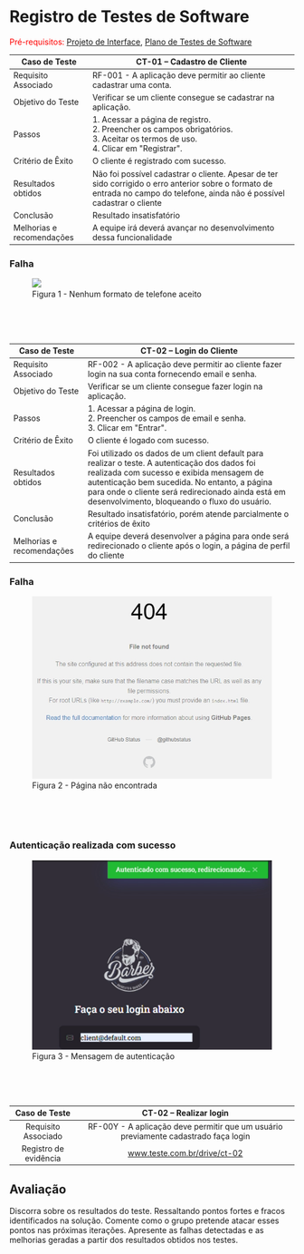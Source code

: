 # Registro de Testes de Software

<span style="color:red">Pré-requisitos: <a href="3-Projeto de Interface.md"> Projeto de Interface</a></span>, <a href="8-Plano de Testes de Software.md"> Plano de Testes de Software</a>


| **Caso de Teste** | **CT-01 – Cadastro de Cliente** |
| --- | --- |
| Requisito Associado | RF-001 - A aplicação deve permitir ao cliente cadastrar uma conta. |
| Objetivo do Teste | Verificar se um cliente consegue se cadastrar na aplicação. |
| Passos | 1. Acessar a página de registro.<br> 2. Preencher os campos obrigatórios.<br> 3. Aceitar os termos de uso.<br> 4. Clicar em "Registrar". |
| Critério de Êxito | O cliente é registrado com sucesso. |
|Resultados obtidos | Não foi possível cadastrar o cliente. Apesar de ter sido corrigido o erro anterior sobre o formato de entrada no campo do telefone, ainda não é possível cadastrar o cliente   |
| Conclusão | Resultado insatisfatório | 
|Melhorias e recomendações| A equipe irá deverá avançar no desenvolvimento dessa funcionalidade |


<h3><b>Falha</b></h3>
<figure>
    <img src="https://github.com/ICEI-PUC-Minas-PMV-ADS/pmv-ads-2024-1-e2-proj-int-t9-pmv-ads-2024-1-e2-proj-barberease/blob/main/docs/img/IMG_20240512_234252_535.jpg">
    <figcaption>Figura 1 - Nenhum formato de telefone aceito</figure><br>
</figure>
<br><br>


| **Caso de Teste** | **CT-02 – Login do Cliente** |
| --- | --- |
| Requisito Associado | RF-002 - A aplicação deve permitir ao cliente fazer login na sua conta fornecendo email e senha. |
| Objetivo do Teste | Verificar se um cliente consegue fazer login na aplicação. |
| Passos | 1. Acessar a página de login.<br> 2. Preencher os campos de email e senha.<br> 3. Clicar em "Entrar".<br> |
| Critério de Êxito | O cliente é logado com sucesso. |
|Resultados obtidos | Foi utilizado os dados de um client default para realizar o teste. A autenticação dos dados foi realizada com sucesso e exibida mensagem de autenticação bem sucedida. No entanto, a página para onde o cliente será redirecionado ainda está em desenvolvimento, bloqueando o fluxo do usuário.|
| Conclusão | Resultado insatisfatório, porém atende parcialmente o critérios de êxito|
|Melhorias e recomendações| A equipe deverá desenvolver a página para onde será redirecionado o cliente após o login, a página de perfil do cliente |

<h3><b>Falha</b></h3>
<figure>
    <img src="https://github.com/ICEI-PUC-Minas-PMV-ADS/pmv-ads-2024-1-e2-proj-int-t9-pmv-ads-2024-1-e2-proj-barberease/blob/main/docs/img/Falha%20CTS2.jpeg">
    <figcaption>Figura 2 - Página não encontrada </figure><br>
</figure>
<br><br>
<h3><b>Autenticação realizada com sucesso</b></h3>
<figure>
    <img src="https://github.com/ICEI-PUC-Minas-PMV-ADS/pmv-ads-2024-1-e2-proj-int-t9-pmv-ads-2024-1-e2-proj-barberease/blob/main/docs/img/CTS2.png">
    <figcaption>Figura 3 - Mensagem de autenticação </figure><br>
</figure>
<br><br>





| **Caso de Teste** 	| **CT-02 – Realizar login** 	|
|:---:	|:---:	|
|	Requisito Associado 	| RF-00Y - A aplicação deve permitir que um usuário previamente cadastrado faça login |
|Registro de evidência | www.teste.com.br/drive/ct-02 |

## Avaliação

Discorra sobre os resultados do teste. Ressaltando pontos fortes e fracos identificados na solução. Comente como o grupo pretende atacar esses pontos nas próximas iterações. Apresente as falhas detectadas e as melhorias geradas a partir dos resultados obtidos nos testes.
